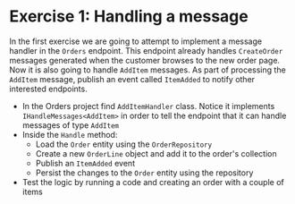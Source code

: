 # Exercise 1: Handling a message

In the first exercise we are going to attempt to implement a message handler in the `Orders` endpoint. This endpoint already handles `CreateOrder` messages generated when the customer browses to the new order page. Now it is also going to handle `AddItem` messages. As part of processing the `AddItem` message, publish an event called `ItemAdded` to notify other interested endpoints.

- In the Orders project find `AddItemHandler` class. Notice it implements `IHandleMessages<AddItem>` in order to tell the endpoint that it can handle messages of type `AddItem`
- Inside the `Handle` method:
  - Load the `Order` entity using the `OrderRepository`
  - Create a new `OrderLine` object and add it to the order's collection
  - Publish an `ItemAdded` event
  - Persist the changes to the `Order` entity using the repository
- Test the logic by running a code and creating an order with a couple of items

